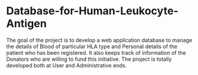 # Database-for-Human-Leukocyte-Antigen
The goal of the project is to develop a web application database to manage the details of Blood of particular HLA type and Personal details of the patient who has been registered.  It also keeps track of information of the Donators who are willing to fund this initiative.  The project is totally developed both at User and Administrative ends.
